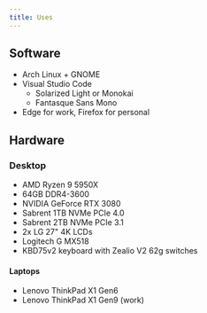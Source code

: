 ```yaml
---
title: Uses
---
```


## Software

* Arch Linux + GNOME
* Visual Studio Code
   * Solarized Light or Monokai
   * Fantasque Sans Mono
* Edge for work, Firefox for personal

## Hardware

### Desktop

* AMD Ryzen 9 5950X
* 64GB DDR4-3600
* NVIDIA GeForce RTX 3080
* Sabrent 1TB NVMe PCIe 4.0
* Sabrent 2TB NVMe PCIe 3.1
* 2x LG 27" 4K LCDs
* Logitech G MX518
* KBD75v2 keyboard with Zealio V2 62g switches

#### Laptops

* Lenovo ThinkPad X1 Gen6
* Lenovo ThinkPad X1 Gen9 (work)
